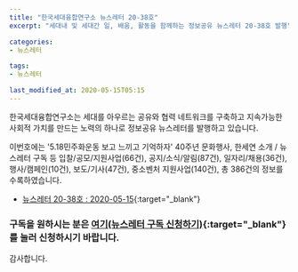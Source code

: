 ```yaml
---
title: "한국세대융합연구소 뉴스레터 20-38호"
excerpt: "세대내 및 세대간 일, 배움, 활동을 함께하는 정보공유 뉴스레터 20-38호 발행" 

categories:
- 뉴스레터

tags:
- 뉴스레터

last_modified_at: 2020-05-15T05:15
---
```


한국세대융합연구소는 세대를 아우르는 공유와 협력 네트워크를 구축하고 지속가능한 사회적 가치를 만드는 노력의 하나로 정보공유 뉴스레터를 발행하고 있습니다.

이번호에는 '5.18민주화운동 보고 느끼고 기억하자' 40주년 문화행사, 한세연 소개 / 뉴스레터 구독 등 입찰/공모/지원사업(66건), 공지/소식/알림(87건), 일자리/채용(36건), 행사/캠페인(10건), 보도/기사(47건), 중소벤처 지원사업(140건), 총 386건의 정보를 수록하였습니다.

* [뉴스레터 20-38호 : 2020-05-15](https://drive.google.com/uc?export=view&id=1W9y6LJ1m4LaV-xFpMl0Olf82tHCC5s56){:target="_blank"}


### 구독을 원하시는 분은 [여기(뉴스레터 구독 신청하기)](https://forms.gle/MJ5gVHCdunBXXWVB7){:target="_blank"} 를 눌러 신청하시기 바랍니다.


감사합니다.